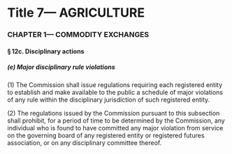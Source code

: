
# Title 7— AGRICULTURE
### CHAPTER 1— COMMODITY EXCHANGES
#### § 12c. Disciplinary actions
##### (e) Major disciplinary rule violations

(1) The Commission shall issue regulations requiring each registered entity to establish and make available to the public a schedule of major violations of any rule within the disciplinary jurisdiction of such registered entity.

(2) The regulations issued by the Commission pursuant to this subsection shall prohibit, for a period of time to be determined by the Commission, any individual who is found to have committed any major violation from service on the governing board of any registered entity or registered futures association, or on any disciplinary committee thereof.

